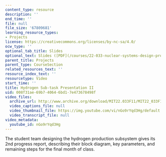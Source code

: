 ```yaml
---
content_type: resource
description: ''
end_time: ''
file: null
file_size: '67809681'
learning_resource_types:
- Projects
license: https://creativecommons.org/licenses/by-nc-sa/4.0/
ocw_type: ''
optional_tab_title: Slides
optional_text: Slides ([PDF](/courses/22-033-nuclear-systems-design-project-fall-2011/resources/mit22_033f11_proj_p2_h2))
parent_title: Projects
parent_type: CourseSection
related_resources_text: ''
resource_index_text: ''
resourcetype: Video
start_time: ''
title: Hydrogen Sub-task Presentation II
uid: 008f31ae-69b7-4064-6bd1-7e473678498f
video_files:
  archive_url: http://www.archive.org/download/MIT22.033F11/MIT22_033F11_hydrogen_300k.mp4
  video_captions_file: null
  video_thumbnail_file: https://img.youtube.com/vi/nGo9rYqd3Hg/default.jpg
  video_transcript_file: null
video_metadata:
  youtube_id: nGo9rYqd3Hg
---
```


The student team designing the hydrogen production subsystem gives its 2nd progress report, describing their block diagram, key parameters, and remaining steps for the final month of class.

